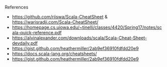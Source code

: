 References
- https://github.com/riiswa/Scala-CheatSheet & https://warisradji.com/Scala-CheatSheet/
- https://homepage.cs.uiowa.edu/~tinelli/classes/4420/Spring17/notes/scala-quick-reference.pdf
- https://alvinalexander.com/downloads/scala/Scala-Cheat-Sheet-devdaily.pdf
- https://gist.github.com/heathermiller/2ab9ef36910fdfdd20e9
- https://docs.scala-lang.org/cheatsheets/
- https://gist.github.com/heathermiller/2ab9ef36910fdfdd20e9